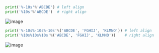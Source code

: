 
```python
print('%-10s'%'ABCDE') # left align
print('%10s'%'ABCDE')  # right align
```
![image](https://user-images.githubusercontent.com/56889151/151758922-7b2ed40b-5094-4ffb-be88-a2eb9317160c.png)


```python
print('%-10s%-10s%-10s'%('ABCDE', 'FGHIJ', 'KLMNO')) # left align
print('%10s%10s%10s'%('ABCDE', 'FGHIJ', 'KLMNO'))    # right align
```
![image](https://user-images.githubusercontent.com/56889151/151759142-8dd395e9-0bef-4a8c-a3b3-6031534bff42.png)
